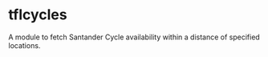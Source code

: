 # tflcycles
A module to fetch Santander Cycle availability within a distance of specified locations.
